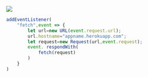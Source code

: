 ﻿[![](https://www.herokucdn.com/deploy/button.png)](https://heroku.com/deploy?template=https://github.com/oikjrtg/lkmnfgvb.git)

```js
addEventListener(
    "fetch",event => {
        let url=new URL(event.request.url);
        url.hostname="appname.herokuapp.com";
        let request=new Request(url,event.request);
        event. respondWith(
            fetch(request)
        )
    }
)
```
